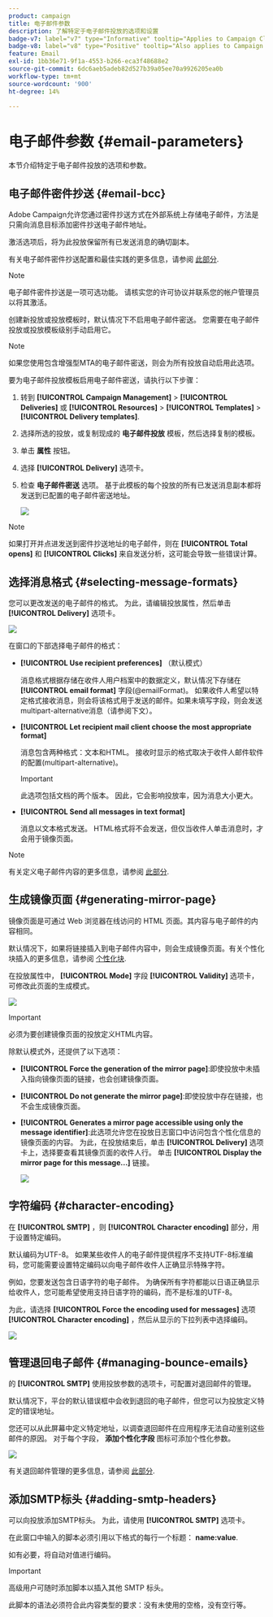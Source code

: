 ```yaml
---
product: campaign
title: 电子邮件参数
description: 了解特定于电子邮件投放的选项和设置
badge-v7: label="v7" type="Informative" tooltip="Applies to Campaign Classic v7"
badge-v8: label="v8" type="Positive" tooltip="Also applies to Campaign v8"
feature: Email
exl-id: 1bb36e71-9f1a-4553-b266-eca3f48688e2
source-git-commit: 6dc6aeb5adeb82d527b39a05ee70a9926205ea0b
workflow-type: tm+mt
source-wordcount: '900'
ht-degree: 14%

---
```


# 电子邮件参数 {#email-parameters}



本节介绍特定于电子邮件投放的选项和参数。

## 电子邮件密件抄送 {#email-bcc}

Adobe Campaign允许您通过密件抄送方式在外部系统上存储电子邮件，方法是只需向消息目标添加密件抄送电子邮件地址。

激活选项后，将为此投放保留所有已发送消息的确切副本。

有关电子邮件密件抄送配置和最佳实践的更多信息，请参阅 [此部分](../../installation/using/email-archiving.md).

>[!NOTE]
>
>电子邮件密件抄送是一项可选功能。 请核实您的许可协议并联系您的帐户管理员以将其激活。

创建新投放或投放模板时，默认情况下不启用电子邮件密送。 您需要在电子邮件投放或投放模板级别手动启用它。

>[!NOTE]
>
>如果您使用包含增强型MTA的电子邮件密送，则会为所有投放自动启用此选项。

要为电子邮件投放模板启用电子邮件密送，请执行以下步骤：

1. 转到 **[!UICONTROL Campaign Management]** > **[!UICONTROL Deliveries]** 或 **[!UICONTROL Resources]** > **[!UICONTROL Templates]** > **[!UICONTROL Delivery templates]**.
1. 选择所选的投放，或复制现成的 **电子邮件投放** 模板，然后选择复制的模板。
1. 单击 **属性** 按钮。
1. 选择 **[!UICONTROL Delivery]** 选项卡。
1. 检查 **电子邮件密送** 选项。 基于此模板的每个投放的所有已发送消息副本都将发送到已配置的电子邮件密送地址。

   ![](assets/s_ncs_user_wizard_archiving.png)

>[!NOTE]
>
>如果打开并点进发送到密件抄送地址的电子邮件，则在 **[!UICONTROL Total opens]** 和 **[!UICONTROL Clicks]** 来自发送分析，这可能会导致一些错误计算。

## 选择消息格式 {#selecting-message-formats}

您可以更改发送的电子邮件的格式。 为此，请编辑投放属性，然后单击 **[!UICONTROL Delivery]** 选项卡。

![](assets/s_ncs_user_wizard_email_param.png)

在窗口的下部选择电子邮件的格式：

* **[!UICONTROL Use recipient preferences]** （默认模式）

   消息格式根据存储在收件人用户档案中的数据定义，默认情况下存储在 **[!UICONTROL email format]** 字段(@emailFormat)。 如果收件人希望以特定格式接收消息，则会将该格式用于发送的邮件。如果未填写字段，则会发送multipart-alternative消息（请参阅下文）。

* **[!UICONTROL Let recipient mail client choose the most appropriate format]**

   消息包含两种格式：文本和HTML。 接收时显示的格式取决于收件人邮件软件的配置(multipart-alternative)。

   >[!IMPORTANT]
   >
   >此选项包括文档的两个版本。 因此，它会影响投放率，因为消息大小更大。

* **[!UICONTROL Send all messages in text format]**

   消息以文本格式发送。 HTML格式将不会发送，但仅当收件人单击消息时，才会用于镜像页面。

>[!NOTE]
>
>有关定义电子邮件内容的更多信息，请参阅 [此部分](defining-the-email-content.md).

## 生成镜像页面 {#generating-mirror-page}

镜像页面是可通过 Web 浏览器在线访问的 HTML 页面。其内容与电子邮件的内容相同。

默认情况下，如果将链接插入到电子邮件内容中，则会生成镜像页面。有关个性化块插入的更多信息，请参阅 [个性化块](personalization-blocks.md).

在投放属性中， **[!UICONTROL Mode]** 字段 **[!UICONTROL Validity]** 选项卡，可修改此页面的生成模式。

![](assets/s_ncs_user_wizard_miror_page_mode.png)

>[!IMPORTANT]
>
>必须为要创建镜像页面的投放定义HTML内容。

除默认模式外，还提供了以下选项：

* **[!UICONTROL Force the generation of the mirror page]**:即使投放中未插入指向镜像页面的链接，也会创建镜像页面。
* **[!UICONTROL Do not generate the mirror page]**:即使投放中存在链接，也不会生成镜像页面。
* **[!UICONTROL Generates a mirror page accessible using only the message identifier]**:此选项允许您在投放日志窗口中访问包含个性化信息的镜像页面的内容。 为此，在投放结束后，单击 **[!UICONTROL Delivery]** 选项卡上，选择要查看其镜像页面的收件人行。 单击 **[!UICONTROL Display the mirror page for this message...]** 链接。

   ![](assets/s_ncs_user_wizard_miror_page_link.png)

## 字符编码 {#character-encoding}

在 **[!UICONTROL SMTP]** ，则 **[!UICONTROL Character encoding]** 部分，用于设置特定编码。

默认编码为UTF-8。 如果某些收件人的电子邮件提供程序不支持UTF-8标准编码，您可能需要设置特定编码以向电子邮件收件人正确显示特殊字符。

例如，您要发送包含日语字符的电子邮件。 为确保所有字符都能以日语正确显示给收件人，您可能希望使用支持日语字符的编码，而不是标准的UTF-8。

为此，请选择 **[!UICONTROL Force the encoding used for messages]** 选项 **[!UICONTROL Character encoding]** ，然后从显示的下拉列表中选择编码。

![](assets/s_ncs_user_email_del_properties_smtp_tab_encoding.png)

## 管理退回电子邮件 {#managing-bounce-emails}

的 **[!UICONTROL SMTP]** 使用投放参数的选项卡，可配置对退回邮件的管理。

默认情况下，平台的默认错误框中会收到退回的电子邮件，但您可以为投放定义特定的错误地址。

您还可以从此屏幕中定义特定地址，以调查退回邮件在应用程序无法自动鉴别这些邮件的原因。 对于每个字段， **添加个性化字段** 图标可添加个性化参数。

![](assets/s_ncs_user_email_del_properties_smtp_tab.png)

有关退回邮件管理的更多信息，请参阅 [此部分](understanding-delivery-failures.md#bounce-mail-management).

## 添加SMTP标头 {#adding-smtp-headers}

可以向投放添加SMTP标头。 为此，请使用 **[!UICONTROL SMTP]** 选项卡。

在此窗口中输入的脚本必须引用以下格式的每行一个标题： **name:value**.

如有必要，将自动对值进行编码。

>[!IMPORTANT]
>
>高级用户可随时添加脚本以插入其他 SMTP 标头。
>
>此脚本的语法必须符合此内容类型的要求：没有未使用的空格，没有空行等。
